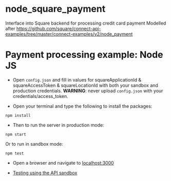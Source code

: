 # node_square_payment
Interface into Square backend for processing credit card payment
Modelled after https://github.com/square/connect-api-examples/tree/master/connect-examples/v2/node_payment


# Payment processing example: Node JS

* Open `config.json` and fill in values for squareApplicationId & squareAccessToken & squareLocationId
with both your sandbox and production credentials.
<b>WARNING</b>: never upload `config.json` with your credentials/access_token.

* Open your terminal and type the following to install the packages:
```
npm install
```

* Then to run the server in production mode:
```
npm start
```
Or to run in sandbox mode:
```
npm test
```

* Open a browser and navigate to [localhost:3000](localhost:3000)

* [Testing using the API sandbox](https://docs.connect.squareup.com/articles/using-sandbox)
